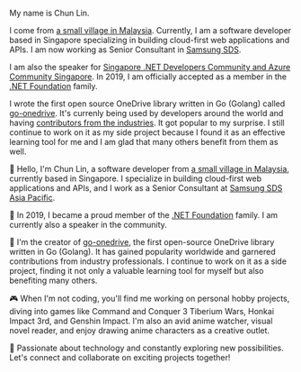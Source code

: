 My name is Chun Lin.

I come from [a small village in Malaysia](https://goo.gl/maps/s2ymn2tsZ26bJgMV6). Currently, I am a software developer based in Singapore specializing in building cloud-first web applications and APIs. I am now working as Senior Consultant in [Samsung SDS](https://www.samsungsds.com/en/index.html).

I am also the speaker for [Singapore .NET Developers Community and Azure Community Singapore](https://www.dotnet.sg/). In 2019, I am officially accepted as a member in the [.NET Foundation](https://old.dotnetfoundation.org/community/speakers/goh-chun-lin) family.

I wrote the first open source OneDrive library written in Go (Golang) called [go-onedrive](https://github.com/goh-chunlin/go-onedrive). It's currenly being used by developers around the world and having [contributors from the industries](https://github.com/goh-chunlin/go-onedrive/graphs/contributors). It got popular to my surprise. I still continue to work on it as my side project because I found it as an effective learning tool for me and I am glad that many others benefit from them as well.

👋 Hello, I'm Chun Lin, a software developer from [a small village in Malaysia](https://goo.gl/maps/s2ymn2tsZ26bJgMV6), currently based in Singapore. I specialize in building cloud-first web applications and APIs, and I work as a Senior Consultant at [Samsung SDS Asia Pacific](https://www.samsungsds.com/en/index.html).

🎤 In 2019, I became a proud member of the [.NET Foundation](https://dotnetfoundation.org/community/speakers/goh-chun-lin) family. I am currently also a speaker in the community.

🚀 I'm the creator of [go-onedrive](https://github.com/goh-chunlin/go-onedrive), the first open-source OneDrive library written in Go (Golang). It has gained popularity worldwide and garnered contributions from industry professionals. I continue to work on it as a side project, finding it not only a valuable learning tool for myself but also benefiting many others.

🎮 When I'm not coding, you'll find me working on personal hobby projects, diving into games like Command and Conquer 3 Tiberium Wars, Honkai Impact 3rd, and Genshin Impact. I'm also an avid anime watcher, visual novel reader, and enjoy drawing anime characters as a creative outlet.

🌟 Passionate about technology and constantly exploring new possibilities. Let's connect and collaborate on exciting projects together!
